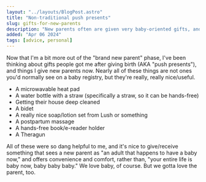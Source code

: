 ```yaml
---
layout: "../layouts/BlogPost.astro"
title: "Non-traditional push presents"
slug: gifts-for-new-parents
description: "New parents often are given very baby-oriented gifts, and here's some that are more about them."
added: "Apr 06 2024"
tags: [advice, personal]
---
```


Now that I'm a bit more out of the "brand new parent" phase, I've been thinking about gifts people got me after giving birth (AKA "push presents"), and things I give new parents now. Nearly all of these things are not ones you'd normally see on a baby registry, but they're really, really nice/useful.

- A microwavable heat pad
- A water bottle with a straw (specifically a straw, so it can be hands-free)
- Getting their house deep cleaned
- A bidet
- A really nice soap/lotion set from Lush or something
- A postpartum massage
- A hands-free book/e-reader holder
- A Theragun

All of these were so dang helpful to me, and it's nice to give/receive something that sees a new parent as "an adult that happens to have a baby now," and offers convenience and comfort, rather than, "your entire life is baby now, baby baby baby." We love baby, of course. But we gotta love the parent, too.
